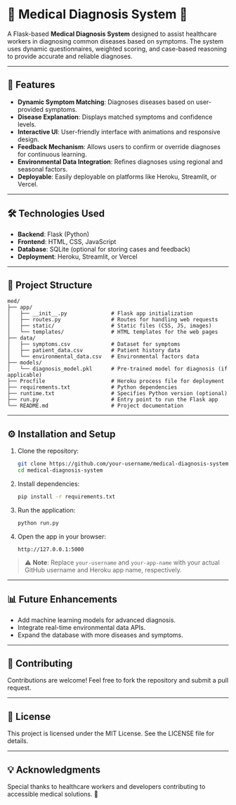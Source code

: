# 🌟 Medical Diagnosis System 🌟

A Flask-based **Medical Diagnosis System** designed to assist healthcare workers in diagnosing common diseases based on symptoms. The system uses dynamic questionnaires, weighted scoring, and case-based reasoning to provide accurate and reliable diagnoses.

---

## 🚀 Features

- **Dynamic Symptom Matching**: Diagnoses diseases based on user-provided symptoms.
- **Disease Explanation**: Displays matched symptoms and confidence levels.
- **Interactive UI**: User-friendly interface with animations and responsive design.
- **Feedback Mechanism**: Allows users to confirm or override diagnoses for continuous learning.
- **Environmental Data Integration**: Refines diagnoses using regional and seasonal factors.
- **Deployable**: Easily deployable on platforms like Heroku, Streamlit, or Vercel.

---

## 🛠️ Technologies Used

- **Backend**: Flask (Python)
- **Frontend**: HTML, CSS, JavaScript
- **Database**: SQLite (optional for storing cases and feedback)
- **Deployment**: Heroku, Streamlit, or Vercel

---

## 📂 Project Structure

```
med/
├── app/
│   ├── __init__.py              # Flask app initialization
│   ├── routes.py                # Routes for handling web requests
│   ├── static/                  # Static files (CSS, JS, images)
│   └── templates/               # HTML templates for the web pages
├── data/
│   ├── symptoms.csv             # Dataset for symptoms
│   ├── patient_data.csv         # Patient history data
│   └── environmental_data.csv   # Environmental factors data
├── models/
│   └── diagnosis_model.pkl      # Pre-trained model for diagnosis (if applicable)
├── Procfile                     # Heroku process file for deployment
├── requirements.txt             # Python dependencies
├── runtime.txt                  # Specifies Python version (optional)
├── run.py                       # Entry point to run the Flask app
└── README.md                    # Project documentation
```

---

## ⚙️ Installation and Setup

1. Clone the repository:
   ```bash
   git clone https://github.com/your-username/medical-diagnosis-system.git
   cd medical-diagnosis-system
   ```

2. Install dependencies:
   ```bash
   pip install -r requirements.txt
   ```

3. Run the application:
   ```bash
   python run.py
   ```

4. Open the app in your browser:
   ```
   http://127.0.0.1:5000
   ```

> ⚠️ **Note**: Replace `your-username` and `your-app-name` with your actual GitHub username and Heroku app name, respectively.

---

## 📊 Future Enhancements

- Add machine learning models for advanced diagnosis.
- Integrate real-time environmental data APIs.
- Expand the database with more diseases and symptoms.

---

## 🤝 Contributing

Contributions are welcome! Feel free to fork the repository and submit a pull request.

---

## 📄 License

This project is licensed under the MIT License. See the LICENSE file for details.

---

## 💡 Acknowledgments

Special thanks to healthcare workers and developers contributing to accessible medical solutions. 🌟
